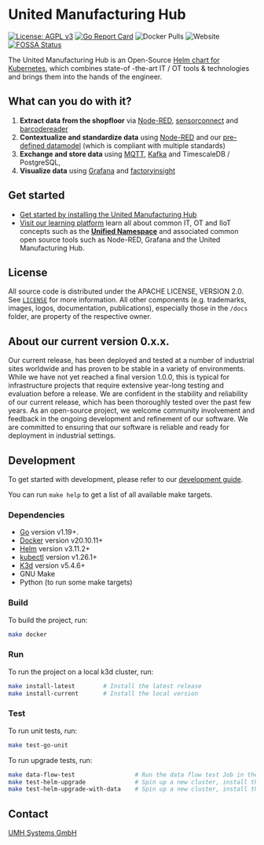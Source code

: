 <!-- PROJECT LOGO -->
# United Manufacturing Hub

[![License: AGPL v3](https://img.shields.io/badge/License-Apache2.0-blue.svg)](https://www.apache.org/licenses/LICENSE-2.0)
[![Go Report Card](https://goreportcard.com/badge/github.com/united-manufacturing-hub/united-manufacturing-hub)](https://goreportcard.com/report/github.com/united-manufacturing-hub/united-manufacturing-hub)
![Docker Pulls](https://img.shields.io/docker/pulls/unitedmanufacturinghub/factoryinsight)
![Website](https://img.shields.io/website?up_message=online&url=https%3A%2F%2Fwww.united-manufacturing-hub.com)
[![FOSSA Status](https://app.fossa.com/api/projects/git%2Bgithub.com%2Funited-manufacturing-hub%2Funited-manufacturing-hub.svg?type=shield)](https://app.fossa.com/projects/git%2Bgithub.com%2Funited-manufacturing-hub%2Funited-manufacturing-hub?ref=badge_shield)

<!-- <img src="docs/static/images/Otto.svg" height="150"> -->

The United Manufacturing Hub is an Open-Source [Helm chart for Kubernetes](https://helm.sh/), which combines state-of -the-art IT / OT tools & technologies and brings them into the hands of the engineer.

## What can you do with it?

1. **Extract data from the shopfloor** via [Node-RED](https://learn.umh.app/know/industrial-internet-of-things/tools/#node-red), [sensorconnect](https://learn.umh.app/docs/core/sensorconnect/) and [barcodereader](https://learn.umh.app/docs/core/barcodereader/)
2. **Contextualize and standardize data** using [Node-RED](https://learn.umh.app/know/industrial-internet-of-things/tools/#node-red) and our [pre-defined datamodel](https://learn.umh.app/docs/datamodel/) (which is compliant with multiple standards)
3. **Exchange and store data** using [MQTT](https://learn.umh.app/know/industrial-internet-of-things/techniques/mqtt/), [Kafka](https://learn.umh.app/know/industrial-internet-of-things/techniques/kafka/) and  TimescaleDB / PostgreSQL,
4. **Visualize data** using [Grafana](https://learn.umh.app/know/industrial-internet-of-things/tools/#grafana) and [factoryinsight](https://learn.umh.app/docs/core/factoryinsight/)

## Get started

- [Get started by installing the United Manufacturing Hub](https://learn.umh.app/getstarted/)
- [Visit our learning platform](https://www.umh.app) learn all about common IT, OT and IIoT concepts such as the [**Unified Namespace**](https://learn.umh.app/know/industrial-internet-of-things/techniques/unified-namespace/) and associated common open source tools such as Node-RED, Grafana and the United Manufacturing Hub.

<!-- LICENSE -->
## License

All source code is distributed under the APACHE LICENSE, VERSION 2.0. See [`LICENSE`](LICENSE) for more information. All other components (e.g. trademarks, images, logos, documentation, publications), especially those in the `/docs` folder, are property of the respective owner.

## About our current version 0.x.x.
Our current release, has been deployed and tested at a number of industrial sites worldwide and has proven to be stable in a variety of environments. While we have not yet reached a final version 1.0.0, this is typical for infrastructure projects that require extensive year-long testing and evaluation before a release. We are confident in the stability and reliability of our current release, which has been thoroughly tested over the past few years. As an open-source project, we welcome community involvement and feedback in the ongoing development and refinement of our software. We are committed to ensuring that our software is reliable and ready for deployment in industrial settings.

## Development

To get started with development, please refer to our [development guide](https://umh.docs.umh.app/docs/development/contribute/getting-started/).

You can run `make help` to get a list of all available make targets.

### Dependencies

- [Go](https://golang.org/) version v1.19+.
- [Docker](https://www.docker.com/) version v20.10.11+
- [Helm](https://helm.sh/) version v3.11.2+
- [kubectl](https://kubernetes.io/docs/tasks/tools/install-kubectl/) version v1.26.1+
- [K3d](https://k3d.io/) version v5.4.6+
- GNU Make
- Python (to run some make targets)

### Build

To build the project, run:

```bash
make docker
```

### Run

To run the project on a local k3d cluster, run:

```bash
make install-latest        # Install the latest release
make install-current       # Install the local version
```

### Test

To run unit tests, run:

```bash
make test-go-unit
```

To run upgrade tests, run:

```bash
make data-flow-test                 # Run the data flow test Job in the current context
make test-helm-upgrade              # Spin up a new cluster, install the latest release and upgrade to the local version
make test-helm-upgrade-with-data    # Spin up a new cluster, install the latest release and upgrade to the local version, then run the data flow test
```

<!-- CONTACT -->
## Contact

[UMH Systems GmbH](https://www.umh.app)

